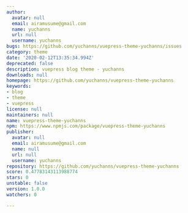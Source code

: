 ```yaml
---
author:
  avatar: null
  email: airamusume@gmail.com
  name: yuchanns
  url: null
  username: yuchanns
bugs: https://github.com/yuchanns/vuepress-theme-yuchanns/issues
category: theme
date: '2020-02-12T13:35:34.994Z'
deprecated: false
description: vuepress blog theme - yuchanns
downloads: null
homepage: https://github.com/yuchanns/vuepress-theme-yuchanns
keywords:
- blog
- theme
- vuepress
license: null
maintainers: null
name: vuepress-theme-yuchanns
npm: https://www.npmjs.com/package/vuepress-theme-yuchanns
publisher:
  avatar: null
  email: airamusume@gmail.com
  name: null
  url: null
  username: yuchanns
repository: https://github.com/yuchanns/vuepress-theme-yuchanns
score: 0.47783143113988774
stars: 0
unstable: false
version: 1.0.0
watchers: 0

---
```


